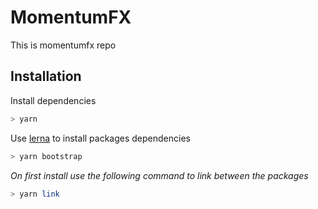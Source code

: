 # MomentumFX
This is momentumfx repo

## Installation
Install dependencies
```bash
> yarn
```

Use [lerna](https://github.com/lerna/lerna) to install packages dependencies
```bash
> yarn bootstrap
```

*On first install use the following command to link between the packages*
```bash
> yarn link
```
